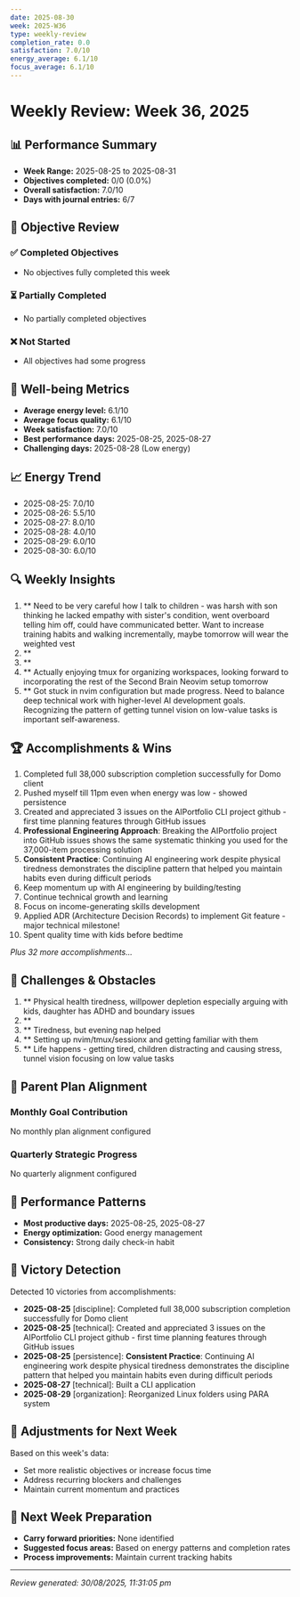 ```yaml
---
date: 2025-08-30
week: 2025-W36
type: weekly-review
completion_rate: 0.0
satisfaction: 7.0/10
energy_average: 6.1/10
focus_average: 6.1/10
---
```


# Weekly Review: Week 36, 2025

## 📊 Performance Summary
- **Week Range:** 2025-08-25 to 2025-08-31
- **Objectives completed:** 0/0 (0.0%)
- **Overall satisfaction:** 7.0/10
- **Days with journal entries:** 6/7

## 🎯 Objective Review

### ✅ Completed Objectives
- No objectives fully completed this week

### ⏳ Partially Completed
- No partially completed objectives

### ❌ Not Started
- All objectives had some progress

## 💪 Well-being Metrics
- **Average energy level:** 6.1/10
- **Average focus quality:** 6.1/10
- **Week satisfaction:** 7.0/10
- **Best performance days:** 2025-08-25, 2025-08-27
- **Challenging days:** 2025-08-28 (Low energy)

## 📈 Energy Trend
- 2025-08-25: 7.0/10
- 2025-08-26: 5.5/10
- 2025-08-27: 8.0/10
- 2025-08-28: 4.0/10
- 2025-08-29: 6.0/10
- 2025-08-30: 6.0/10

## 🔍 Weekly Insights
1. ** Need to be very careful how I talk to children - was harsh with son thinking he lacked empathy with sister's condition, went overboard telling him off, could have communicated better. Want to increase training habits and walking incrementally, maybe tomorrow will wear the weighted vest
2. **
3. **
4. ** Actually enjoying tmux for organizing workspaces, looking forward to incorporating the rest of the Second Brain Neovim setup tomorrow
5. ** Got stuck in nvim configuration but made progress. Need to balance deep technical work with higher-level AI development goals. Recognizing the pattern of getting tunnel vision on low-value tasks is important self-awareness.

## 🏆 Accomplishments & Wins
1. Completed full 38,000 subscription completion successfully for Domo client
2. Pushed myself till 11pm even when energy was low - showed persistence
3. Created and appreciated 3 issues on the AIPortfolio CLI project github - first time planning features through GitHub issues
4. **Professional Engineering Approach**: Breaking the AIPortfolio project into GitHub issues shows the same systematic thinking you used for the 37,000-item processing solution
5. **Consistent Practice**: Continuing AI engineering work despite physical tiredness demonstrates the discipline pattern that helped you maintain habits even during difficult periods
6. Keep momentum up with AI engineering by building/testing
7. Continue technical growth and learning
8. Focus on income-generating skills development
9. Applied ADR (Architecture Decision Records) to implement Git feature - major technical milestone!
10. Spent quality time with kids before bedtime


*Plus 32 more accomplishments...*

## 🚧 Challenges & Obstacles
1. ** Physical health tiredness, willpower depletion especially arguing with kids, daughter has ADHD and boundary issues
2. **
3. ** Tiredness, but evening nap helped
4. ** Setting up nvim/tmux/sessionx and getting familiar with them
5. ** Life happens - getting tired, children distracting and causing stress, tunnel vision focusing on low value tasks

## 🎯 Parent Plan Alignment
### Monthly Goal Contribution
No monthly plan alignment configured

### Quarterly Strategic Progress
No quarterly alignment configured

## 🔄 Performance Patterns
- **Most productive days:** 2025-08-25, 2025-08-27
- **Energy optimization:** Good energy management
- **Consistency:** Strong daily check-in habit

## 🎉 Victory Detection
Detected 10 victories from accomplishments:
- **2025-08-25** [discipline]: Completed full 38,000 subscription completion successfully for Domo client
- **2025-08-25** [technical]: Created and appreciated 3 issues on the AIPortfolio CLI project github - first time planning features through GitHub issues
- **2025-08-25** [persistence]: **Consistent Practice**: Continuing AI engineering work despite physical tiredness demonstrates the discipline pattern that helped you maintain habits even during difficult periods
- **2025-08-27** [technical]: Built a CLI application
- **2025-08-29** [organization]: Reorganized Linux folders using PARA system

## 🔮 Adjustments for Next Week
Based on this week's data:
- Set more realistic objectives or increase focus time
- Address recurring blockers and challenges
- Maintain current momentum and practices


## 📝 Next Week Preparation
- **Carry forward priorities:** None identified
- **Suggested focus areas:** Based on energy patterns and completion rates
- **Process improvements:** Maintain current tracking habits

---
*Review generated: 30/08/2025, 11:31:05 pm*